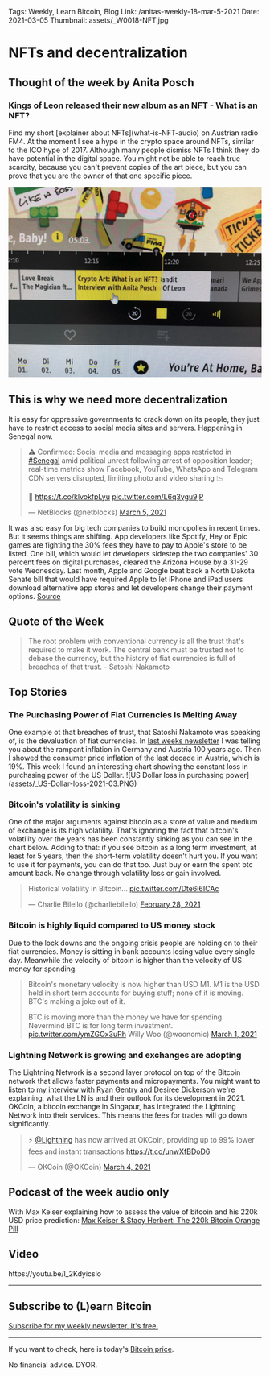 Tags: Weekly, Learn Bitcoin, Blog
Link: /anitas-weekly-18-mar-5-2021
Date: 2021-03-05
Thumbnail: assets/_W0018-NFT.jpg

# NFTs and decentralization

<h2>Thought of the week by Anita Posch</h2>

<h3>Kings of Leon released their new album as an NFT - What is an NFT?</h3>
Find my short [explainer about NFTs](what-is-NFT-audio) on Austrian radio FM4. At the moment I see a hype in the crypto space around NFTs, similar to the ICO hype of 2017. Although many people dismiss NFTs I think they do have potential in the digital space. You might not be able to reach true scarcity, because you can't prevent copies of the art piece, but you can prove that you are the owner of that one specific piece.

![Anita Posch about NFTs on FM4 radio](assets/_W0018-NFT.jpg)

<h2>This is why we need more decentralization</h2>
It is easy for oppressive governments to crack down on its people, they just have to restrict access to social media sites and servers. Happening in Senegal now.
<blockquote class="twitter-tweet">
<p dir="ltr" lang="en">⚠️ Confirmed: Social media and messaging apps restricted in <a href="https://twitter.com/hashtag/Senegal?src=hash&amp;ref_src=twsrc%5Etfw">#Senegal</a> amid political unrest following arrest of opposition leader; real-time metrics show Facebook, YouTube, WhatsApp and Telegram CDN servers disrupted, limiting photo and video sharing 📉</p>
📰 <a href="https://t.co/klvokfpLyu">https://t.co/klvokfpLyu</a> <a href="https://t.co/L6q3ygu9jP">pic.twitter.com/L6q3ygu9jP</a>

— NetBlocks (@netblocks) <a href="https://twitter.com/netblocks/status/1367644916059357189?ref_src=twsrc%5Etfw">March 5, 2021</a></blockquote>
<script async src="https://platform.twitter.com/widgets.js" charset="utf-8"></script>

It was also easy for big tech companies to build monopolies in recent times. But it seems things are shifting. App developers like Spotify, Hey or Epic games are fighting the 30% fees they have to pay to Apple's store to be listed. One bill, which would let developers sidestep the two companies' 30 percent fees on digital purchases, cleared the Arizona House by a 31-29 vote Wednesday. Last month, Apple and Google beat back a North Dakota Senate bill that would have required Apple to let iPhone and iPad users download alternative app stores and let developers change their payment options. <a href="https://www.politico.com/news/2021/03/03/apple-google-app-store-fights-move-to-the-states-473388" target="_blank" rel="noopener">Source</a>


<h2>Quote of the Week</h2>
<blockquote>The root problem with conventional currency is all the trust that's required to make it work. The central bank must be trusted not to debase the currency, but the history of fiat currencies is full of breaches of that trust. - Satoshi Nakamoto</blockquote>

<h2>Top Stories</h2>
<h3>The Purchasing Power of Fiat Currencies Is Melting Away</h3>
One example ot that breaches of trust, that Satoshi Nakamoto was speaking of, is the devaluation of fiat currencies. In <a href="https://anitaposch.com/anitas-weekly-17-26-feb-2021/">last weeks newsletter</a> I was telling you about the rampant inflation in Germany and Austria 100 years ago. Then I showed the consumer price inflation of the last decade in Austria, which is 19%. This week I found an interesting chart showing the constant loss in purchasing power of the US Dollar.
![US Dollar loss in purchasing power](assets/_US-Dollar-loss-2021-03.PNG)
<h3>Bitcoin's volatility is sinking</h3>
One of the major arguments against bitcoin as a store of value and medium of exchange is its high volatility. That's ignoring the fact that bitcoin's volatility over the years has been constantly sinking as you can see in the chart below. Adding to that: if you see bitcoin as a long term investment, at least for 5 years, then the short-term volatility doesn't hurt you. If you want to use it for payments, you can do that too. Just buy or earn the spent btc amount back. No change through volatility loss or gain involved.
<div class="white-box">
<blockquote class="twitter-tweet">
<p dir="ltr" lang="en">Historical volatility in Bitcoin... <a href="https://t.co/Dte6i6ICAc">pic.twitter.com/Dte6i6ICAc</a></p>
— Charlie Bilello (@charliebilello) <a href="https://twitter.com/charliebilello/status/1366108195333300231?ref_src=twsrc%5Etfw">February 28, 2021</a></blockquote>
<script async src="https://platform.twitter.com/widgets.js" charset="utf-8"></script>
</div>
<h3>Bitcoin is highly liquid compared to US money stock</h3>
Due to the lock downs and the ongoing crisis people are holding on to their fiat currencies. Money is sitting in bank accounts losing value every single day. Meanwhile the velocity of bitcoin is higher than the velocity of US money for spending.
<div class="white-box">
<blockquote class="twitter-tweet">
<p dir="ltr" lang="en">Bitcoin's monetary velocity is now higher than USD M1. M1 is the USD held in short term accounts for buying stuff; none of it is moving. BTC's making a joke out of it.</p>
BTC is moving more than the money we have for spending. Nevermind BTC is for long term investment. <a href="https://t.co/ymZGOx3uRh">pic.twitter.com/ymZGOx3uRh</a>
Willy Woo (@woonomic) <a href="https://twitter.com/woonomic/status/1366285485132247047?ref_src=twsrc%5Etfw">March 1, 2021</a></blockquote>
<script async src="https://platform.twitter.com/widgets.js" charset="utf-8"></script>
</div>
<h3>Lightning Network is growing and exchanges are adopting</h3>
The Lightning Network is a second layer protocol on top of the Bitcoin network that allows faster payments and micropayments. You might want to listen to <a href="https://bitcoinundco.com/en/lightning-labs/" target="_blank" rel="noopener">my interview with Ryan Gentry and Desiree Dickerson</a> we're explaining, what the LN is and their outlook for its development in 2021. OKCoin, a bitcoin exchange in Singapur, has integrated the Lightning Network into their services. This means the fees for trades will go down significantly.
<div class="white-box">
<blockquote class="twitter-tweet">
<p dir="ltr" lang="en">⚡ <a href="https://twitter.com/lightning?ref_src=twsrc%5Etfw">@Lightning</a> has now arrived at OKCoin, providing up to 99% lower fees and instant transactions <a href="https://t.co/unwXfBDoD6">https://t.co/unwXfBDoD6</a></p>
— OKCoin (@OKCoin) <a href="https://twitter.com/OKCoin/status/1367508435789443076?ref_src=twsrc%5Etfw">March 4, 2021</a></blockquote>
<script async src="https://platform.twitter.com/widgets.js" charset="utf-8"></script>
</div>

<h2>Podcast of the week audio only</h2>
With Max Keiser explaining how to assess the value of bitcoin and his 220k USD price prediction:
<a href="https://bitcoinundco.com/en/max-keiser-stacy-herbert-2021/" target="_blank" rel="noopener noreferrer">Max Keiser &amp; Stacy Herbert: The 220k Bitcoin Orange Pill</a>
<h2>Video</h2>
https://youtu.be/l_2Kdyicslo

---
## Subscribe to (L)earn Bitcoin

[Subscribe for my weekly newsletter. It's free.](https://anita.link/weekly)

---

If you want to check, here is today's [Bitcoin price](https://www.coingecko.com/en/coins/bitcoin).

No financial advice. DYOR.